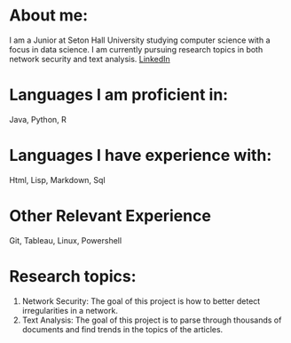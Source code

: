 

# About me:

I am a Junior at Seton Hall University studying computer science with a focus in data science. I am currently pursuing research topics in both network security and text analysis. [LinkedIn](https://www.linkedin.com/in/davis-cook-89b5a8100/)
# Languages I am proficient in:

Java, Python, R

# Languages I have experience with:

Html, Lisp, Markdown, Sql

# Other Relevant Experience

Git, Tableau, Linux, Powershell

# Research topics:
1. Network Security: The goal of this project is how to better detect irregularities in a network.
2. Text Analysis: The goal of this project is to parse through thousands of documents and find trends in the topics of the articles.
